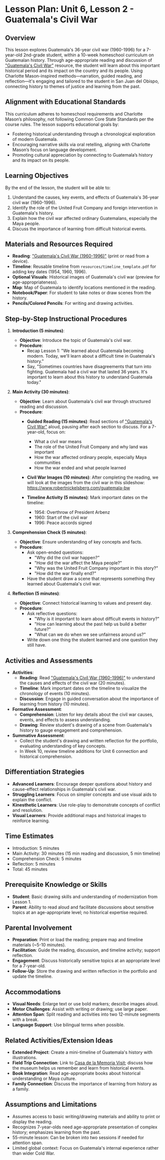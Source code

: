 # Lesson Plan: Unit 6, Lesson 2 - Guatemala's Civil War

## Overview
This lesson explores Guatemala's 36-year civil war (1960-1996) for a 7-year-old 2nd-grade student, within a 10-week homeschool curriculum on Guatemalan history. Through age-appropriate reading and discussion of ["Guatemala's Civil War"](resources/guatemala_civil_war.md) resource, the student will learn about this important historical period and its impact on the country and its people. Using Charlotte Mason-inspired methods—narration, guided reading, and reflection—it's engaging and tailored to the student in San Juan del Obispo, connecting history to themes of justice and learning from the past.

## Alignment with Educational Standards
This curriculum adheres to homeschool requirements and Charlotte Mason’s philosophy, not following Common Core State Standards per the course rules. The lesson supports educational goals by:
- Fostering historical understanding through a chronological exploration of modern Guatemala.
- Encouraging narrative skills via oral retelling, aligning with Charlotte Mason’s focus on language development.
- Promoting cultural appreciation by connecting to Guatemala’s history and its impact on its people.

## Learning Objectives
By the end of the lesson, the student will be able to:
1. Understand the causes, key events, and effects of Guatemala's 36-year civil war (1960-1996).
2. Identify the role of the United Fruit Company and foreign intervention in Guatemala's history.
3. Explain how the civil war affected ordinary Guatemalans, especially the Maya people.
4. Discuss the importance of learning from difficult historical events.

## Materials and Resources Required
- **Reading**: ["Guatemala's Civil War (1960-1996)"](resources/guatemala_civil_war.md) (print or read from a device).
- **Timeline**: Reusable timeline from `resources/timeline_template.pdf` for adding key dates (1954, 1960, 1996).
- **Optional Visuals**: Historical images of Guatemala's civil war (preview for age-appropriateness).
- **Map**: Map of Guatemala to identify locations mentioned in the reading.
- **Notebook/Paper**: For student to take notes or draw scenes from the history.
- **Pencils/Colored Pencils**: For writing and drawing activities.

## Step-by-Step Instructional Procedures
1. **Introduction (5 minutes)**:
   - **Objective**: Introduce the topic of Guatemala's civil war.
   - **Procedure**:
     - Recap Lesson 1: "We learned about Guatemala becoming modern. Today, we'll learn about a difficult time in Guatemala's history."
     - Say, "Sometimes countries have disagreements that turn into fighting. Guatemala had a civil war that lasted 36 years. It's important to learn about this history to understand Guatemala today."

2. **Main Activity (30 minutes)**:
   - **Objective**: Learn about Guatemala's civil war through structured reading and discussion.
   - **Procedure**:
     - **Guided Reading (15 minutes)**: Read sections of ["Guatemala's Civil War"](resources/guatemala_civil_war.md) aloud, pausing after each section to discuss. For a 7-year-old, focus on:
       - What a civil war means
       - The role of the United Fruit Company and why land was important
       - How the war affected ordinary people, especially Maya communities
       - How the war ended and what people learned
       
     - **Civil War Images (10 minutes)**: After completing the reading, we will look at the images from the civil war in this slideshow: https://www.robertnickelsberg.com/guatemala-bw
     - **Timeline Activity (5 minutes)**: Mark important dates on the timeline:
       - 1954: Overthrow of President Arbenz
       - 1960: Start of the civil war
       - 1996: Peace accords signed

3. **Comprehension Check (5 minutes)**:
   - **Objective**: Ensure understanding of key concepts and facts.
   - **Procedure**:
     - Ask open-ended questions:
       - "Why did the civil war happen?"
       - "How did the war affect the Maya people?"
       - "Why was the United Fruit Company important in this story?"
       - "How did the war finally end?"
     - Have the student draw a scene that represents something they learned about Guatemala's civil war.

4. **Reflection (5 minutes)**:
   - **Objective**: Connect historical learning to values and present day.
   - **Procedure**:
     - Ask reflective questions:
       - "Why is it important to learn about difficult events in history?"
       - "How can learning about the past help us build a better future?"
       - "What can we do when we see unfairness around us?"
     - Write down one thing the student learned and one question they still have.

## Activities and Assessments
- **Activities**:
  - **Reading**: Read ["Guatemala's Civil War (1960-1996)"](resources/guatemala_civil_war.md) to understand the causes and effects of the civil war (20 minutes).
  - **Timeline**: Mark important dates on the timeline to visualize the chronology of events (10 minutes).
  - **Discussion**: Engage in guided conversation about the importance of learning from history (10 minutes).
- **Formative Assessment**:
  - **Comprehension**: Listen for key details about the civil war causes, events, and effects to assess understanding.
  - **Drawing**: Review student's drawing of a scene from Guatemala's history to gauge engagement and comprehension.
- **Summative Assessment**:
  - Collect the student's drawing and written reflection for the portfolio, evaluating understanding of key concepts.
  - In Week 10, review timeline additions for Unit 6 connection and historical comprehension.

## Differentiation Strategies
- **Advanced Learners**: Encourage deeper questions about history and cause-effect relationships in Guatemala's civil war.
- **Struggling Learners**: Focus on simpler concepts and use visual aids to explain the conflict.
- **Kinesthetic Learners**: Use role-play to demonstrate concepts of conflict and resolution.
- **Visual Learners**: Provide additional maps and historical images to reinforce learning.

## Time Estimates
- Introduction: 5 minutes
- Main Activity: 30 minutes (15 min reading and discussion, 5 min timeline)
- Comprehension Check: 5 minutes
- Reflection: 5 minutes
- Total: 45 minutes

## Prerequisite Knowledge or Skills
- **Student**: Basic drawing skills and understanding of modernization from Lesson 1.
- **Parent**: Ability to read aloud and facilitate discussions about sensitive topics at an age-appropriate level; no historical expertise required.

## Parental Involvement
- **Preparation**: Print or load the reading; prepare map and timeline materials (~5-10 minutes).
- **Facilitation**: Guide the reading, discussion, and timeline activity; support reflection.
- **Engagement**: Discuss historically sensitive topics at an appropriate level for a 7-year-old.
- **Follow-Up**: Store the drawing and written reflection in the portfolio and update the timeline.

## Accommodations
- **Visual Needs**: Enlarge text or use bold markers; describe images aloud.
- **Motor Challenges**: Assist with writing or drawing; use large paper.
- **Attention Span**: Split reading and activities into two 12-minute segments with a break.
- **Language Support**: Use bilingual terms when possible.

## Related Activities/Extension Ideas
- **Extended Project**: Create a mini-timeline of Guatemala's history with illustrations.
- **Field Trip Connection**: Link to [Casa de la Memoria Visit](field_trip.md); discuss how the museum helps us remember and learn from historical events.
- **Book Integration**: Read age-appropriate books about historical understanding or Maya culture.
- **Family Connection**: Discuss the importance of learning from history as a family.

## Assumptions and Limitations
- Assumes access to basic writing/drawing materials and ability to print or display the reading.
- Recognizes 7-year-olds need age-appropriate presentation of complex history; emphasizes learning from the past.
- 55-minute lesson: Can be broken into two sessions if needed for attention span.
- Limited global context: Focus on Guatemala's internal experience rather than wider Cold War.

